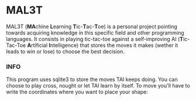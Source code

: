 # MAL3T
MAL3T (**MA**chine **L**earning **T**ic-**T**ac-**T**oe) is a personal project pointing towards acquiring knowledge in this specific field and other programming languages. It consists in playing tic-tac-toe against a self-improving AI (**T**ic-Tac-Toe **A**rtificial **I**ntelligence) that stores the moves it makes (wether it leads to win or lose) to choose the best decision.

### INFO
This program uses sqlite3 to store the moves TAI keeps doing. You can choose to play cross, nought or let TAI learn by itself. To move you'll have to write the coordinates where you want to place your shape:
